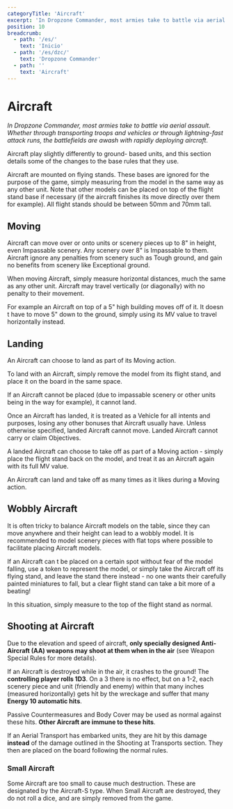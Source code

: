 ```yaml
---
categoryTitle: 'Aircraft'
excerpt: 'In Dropzone Commander, most armies take to battle via aerial assault.'
position: 10
breadcrumb:
  - path: '/es/'
    text: 'Inicio'
  - path: '/es/dzc/'
    text: 'Dropzone Commander'
  - path: ''
    text: 'Aircraft'
---
```


# Aircraft

_In Dropzone Commander, most armies take to battle via aerial assault. Whether through transporting troops and vehicles or through lightning-fast attack runs, the battlefields are awash with rapidly deploying aircraft_.

Aircraft play slightly differently to ground- based units, and this section details some of the changes to the base rules that they use.

Aircraft are mounted on flying stands. These bases are ignored for the purpose of the game, simply measuring from the model in the same way as any other unit. Note that other models can be placed on top of the flight stand base if necessary (if the aircraft finishes its move directly over them for example). All flight stands should be between 50mm and 70mm tall.

## Moving

Aircraft can move over or onto units or scenery pieces up to 8" in height, even Impassable scenery. Any scenery over 8" is Impassable to them. Aircraft ignore any penalties from scenery such as Tough ground, and gain no benefits from scenery like Exceptional ground.

When moving Aircraft, simply measure horizontal distances, much the same as any other unit. Aircraft may travel vertically (or diagonally) with no penalty to their movement.

For example an Aircraft on top of a 5" high building moves off of it. It doesn t have to move 5" down to the ground, simply using its MV value to travel horizontally instead.

## Landing

An Aircraft can choose to land as part of its Moving action.

To land with an Aircraft, simply remove the model from its flight stand, and place it on the board in the same space.

If an Aircraft cannot be placed (due to impassable scenery or other units being in the way for example), it cannot land.

Once an Aircraft has landed, it is treated as a Vehicle for all intents and purposes, losing any other bonuses that Aircraft usually have. Unless otherwise specified, landed Aircraft cannot move. Landed Aircraft cannot carry or claim Objectives.

A landed Aircraft can choose to take off as part of a Moving action - simply place the flight stand back on the model, and treat it as an Aircraft again with its full MV value.

An Aircraft can land and take off as many times as it likes during a Moving action.

## Wobbly Aircraft

It is often tricky to balance Aircraft models on the table, since they can move anywhere and their height can lead to a wobbly model. It is recommended to model scenery pieces with flat tops where possible to facilitate placing Aircraft models.

If an Aircraft can t be placed on a certain spot without fear of the model falling, use a token to represent the model, or simply take the Aircraft off its flying stand, and leave the stand there instead - no one wants their carefully painted miniatures to fall, but a clear flight stand can take a bit more of a beating!

In this situation, simply measure to the top of the flight stand as normal.

## Shooting at Aircraft

Due to the elevation and speed of aircraft, **only specially designed Anti-Aircraft (AA) weapons may shoot at them when in the air** (see Weapon Special Rules for more details).

If an Aircraft is destroyed while in the air, it crashes to the ground! The **controlling player rolls 1D3**. On a 3 there is no effect, but on a 1-2, each scenery piece and unit (friendly and enemy) within that many inches (measured horizontally) gets hit by the wreckage and suffer that many **Energy 10 automatic hits**.

Passive Countermeasures and Body Cover may be used as normal against these hits. **Other Aircraft are immune to these hits**.

If an Aerial Transport has embarked units, they are hit by this damage **instead** of the damage outlined in the Shooting at Transports section. They then are placed on the board following the normal rules.

### Small Aircraft

Some Aircraft are too small to cause much destruction. These are designated by the Aircraft-S type. When Small Aircraft are destroyed, they do not roll a dice, and are simply removed from the game.
